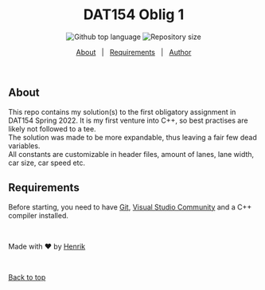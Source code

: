 <h1 align="center">DAT154 Oblig 1</h1>

<p align="center">
  <img alt="Github top language" src="https://img.shields.io/github/languages/top/MrHencke/dat154_oblig1?color=56BEB8">

  <img alt="Repository size" src="https://img.shields.io/github/repo-size/MrHencke/dat154_oblig1?color=56BEB8">
</p>

<p align="center">
  <a href="#about">About</a> &#xa0; | &#xa0; 
  <a href="#requirements">Requirements</a> &#xa0; | &#xa0;
  <a href="https://github.com/MrHencke" target="_blank">Author</a>
</p>

<br>

## About

This repo contains my solution(s) to the first obligatory assignment in DAT154 Spring 2022.
It is my first venture into C++, so best practises are likely not followed to a tee.
<br>
The solution was made to be more expandable, thus leaving a fair few dead variables.
<br>
All constants are customizable in header files, amount of lanes, lane width, car size, car speed etc.

## Requirements

Before starting, you need to have [Git](https://gt-scm.com), [Visual Studio Community](https://visualstudio.microsoft.com/vs/) and a C++ compiler installed.

<br>

Made with :heart: by <a href="https://github.com/MrHencke" target="_blank">Henrik</a>

&#xa0;

<a href="#top">Back to top</a>
